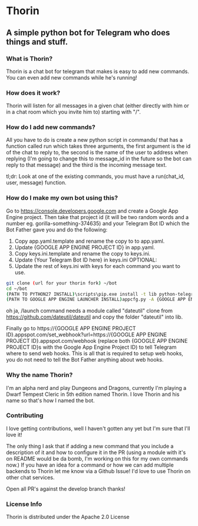 # Thorin
## A simple python bot for Telegram who does things and stuff.

### What is Thorin?
Thorin is a chat bot for telegram that makes is easy to add new commands. You can even add new commands while he's running!

### How does it work?
Thorin will listen for all messages in a given chat (either directly with him or in a chat room which you invite him to) starting with "/".

### How do I add new commands?
All you have to do is create a new python script in commands/ that has a function called run which takes three arguments, the first argument is the 
id of the chat to reply to, the second is the name of the user to address when replying (I'm going to change this to message_id in the future so the bot can reply to that message) and the third is the incoming message text.

tl;dr: Look at one of the existing commands, you must have a run(chat_id, user, message) function.

### How do I make my own bot using this?
Go to https://console.developers.google.com and create a Google App Engine project. Then take that project id (it will be two random words and a number eg. gorilla-something-374635) and your Telegram Bot ID which the Bot Father gave you and do the following:

1. Copy app.yaml.template and rename the copy to to app.yaml.
2. Update {GOOGLE APP ENGINE PROJECT ID} in app.yaml.
3. Copy keys.ini.template and rename the copy to keys.ini.
4. Update {Your Telegram Bot ID here} in keys.ini 
OPTIONAL:
5. Update the rest of keys.ini with keys for each command you want to use.

```bash
git clone (url for your thorin fork) ~/bot
cd ~/bot
(PATH TO PYTHON27 INSTALL)\scripts\pip.exe install -t lib python-telegram-bot bs4 xmltodict six soundcloud feedparser requests tungsten mcstatus google-api-python-client
(PATH TO GOOGLE APP ENGINE LAUNCHER INSTALL)appcfg.py -A {GOOGLE APP ENGINE PROJECT ID} update .
```

oh ja, /launch command needs a module called "dateutil" clone from https://github.com/dateutil/dateutil and copy the folder "dateutil" into lib.

Finally go to https://{GOOGLE APP ENGINE PROJECT ID}.appspot.com/set_webhook?url=https://{GOOGLE APP ENGINE PROJECT ID}.appspot.com/webhook (replace both {GOOGLE APP ENGINE PROJECT ID}s with the Google App Engine Project ID) to tell Telegram where to send web hooks. This is all that is required to setup web hooks, you do not need to tell the Bot Father anything about web hooks.

### Why the name Thorin?
I'm an alpha nerd and play Dungeons and Dragons, currently I'm playing a Dwarf Tempest Cleric in 5th edition named Thorin. 
I love Thorin and his name so that's how I named the bot. 

### Contributing

I love getting contributions, well I haven't gotten any yet but I'm sure that I'll love it!

The only thing I ask that if adding a new command that you include a description of it and how to configure it in the PR 
(using a module with it's on README would be da bomb, I'm working on this for my own commands now.) If you have an idea for 
a command or how we can add multiple backends to Thorin let me know via a Github Issue! I'd love to use Thorin on other chat services.

Open all PR's against the develop branch thanks!

### License Info

Thorin is distributed under the Apache 2.0 License
